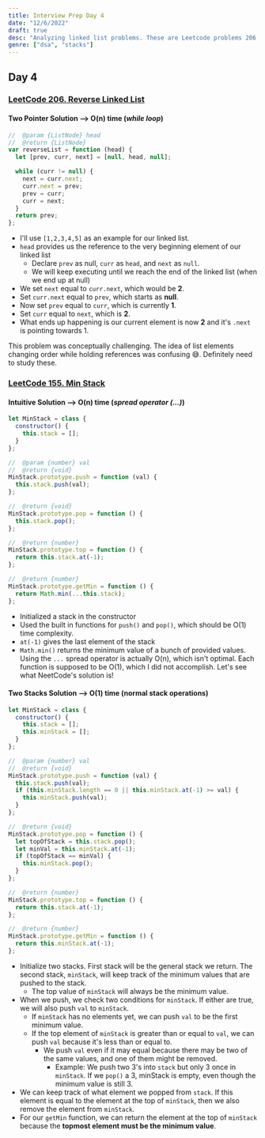 ```yaml
---
title: Interview Prep Day 4
date: "12/6/2022"
draft: true
desc: "Analyzing linked list problems. These are Leetcode problems 206 and 155."
genre: ["dsa", "stacks"]
---
```


## Day 4

### [LeetCode 206. Reverse Linked List](https://leetcode.com/problems/reverse-linked-list)

#### Two Pointer Solution --> O(n) time (_while loop_)

```javascript
//  @param {ListNode} head
//  @return {ListNode}
var reverseList = function (head) {
  let [prev, curr, next] = [null, head, null];

  while (curr != null) {
    next = curr.next;
    curr.next = prev;
    prev = curr;
    curr = next;
  }
  return prev;
};
```

- I'll use `[1,2,3,4,5]` as an example for our linked list.
- `head` provides us the reference to the very beginning element of our linked list
  - Declare `prev` as null, `curr` as `head`, and `next` as `null`.
   - We will keep executing until we reach the end of the linked list (when we end up at null)
- We set `next` equal to `curr.next`, which would be **2**.
- Set `curr.next` equal to `prev`, which starts as **null**.
- Now set `prev` equal to `curr`, which is currently **1**.
- Set `curr` equal to `next`, which is **2**.
- What ends up happening is our current element is now **2** and it's `.next` is pointing towards 1.

This problem was conceptually challenging. The idea of list elements changing order while holding references was confusing :sweat_smile:. Definitely need to study these.

### [LeetCode 155. Min Stack](https://leetcode.com/problems/min-stack/)

#### Intuitive Solution --> O(n) time (_spread operator (...)_)

```javascript
let MinStack = class {
  constructor() {
    this.stack = [];
  }
};

//  @param {number} val
//  @return {void}
MinStack.prototype.push = function (val) {
  this.stack.push(val);
};

//  @return {void}
MinStack.prototype.pop = function () {
  this.stack.pop();
};

//  @return {number}
MinStack.prototype.top = function () {
  return this.stack.at(-1);
};

//  @return {number}
MinStack.prototype.getMin = function () {
  return Math.min(...this.stack);
};
```

- Initialized a stack in the constructor
- Used the built in functions for `push()` and `pop()`, which should be O(1) time complexity.
- `at(-1)` gives the last element of the stack
- `Math.min()` returns the minimum value of a bunch of provided values. Using the `...` spread operator is actually O(n), which isn't optimal.
  Each function is supposed to be O(1), which I did not accomplish. Let's see what NeetCode's solution is!

#### Two Stacks Solution --> O(1) time (normal stack operations)

```javascript
let MinStack = class {
  constructor() {
    this.stack = [];
    this.minStack = [];
  }
};

//  @param {number} val
//  @return {void}
MinStack.prototype.push = function (val) {
  this.stack.push(val);
  if (this.minStack.length == 0 || this.minStack.at(-1) >= val) {
    this.minStack.push(val);
  }
};

//  @return {void}
MinStack.prototype.pop = function () {
  let topOfStack = this.stack.pop();
  let minVal = this.minStack.at(-1);
  if (topOfStack == minVal) {
    this.minStack.pop();
  }
};

//  @return {number}
MinStack.prototype.top = function () {
  return this.stack.at(-1);
};

//  @return {number}
MinStack.prototype.getMin = function () {
  return this.minStack.at(-1);
};
```

- Initialize two stacks. First stack will be the general stack we return. The second stack, `minStack`, will keep track of the minimum values that are pushed to the stack.
  - The top value of `minStack` will always be the minimum value.
- When we push, we check two conditions for `minStack`. If either are true, we will also push `val` to `minStack`.
  - If `minStack` has no elements yet, we can push `val` to be the first minimum value.
  - If the top element of `minStack` is greater than or equal to `val`, we can push `val` because it's less than or equal to.
    - We push `val` even if it may equal because there may be two of the same values, and one of them might be removed.
      - Example: We push two 3's into `stack` but only 3 once in `minStack`. If we `pop()` a 3, minStack is empty, even though the minimum value is still 3.
- We can keep track of what element we popped from `stack`. If this element is equal to the element at the top of `minStack`, then we also remove the element from `minStack`.
- For our `getMin` function, we can return the element at the top of `minStack` because the **topmost element must be the minimum value**.
